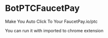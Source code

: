 # BotPTCFaucetPay
Make You Auto Click To Your FaucetPay.io/ptc

You can run it with imported to chrome extension

